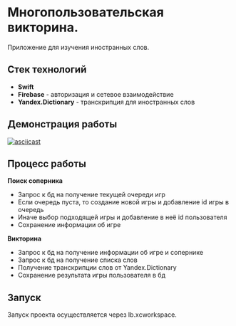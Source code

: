 # Многопользовательская викторина.

Приложение для изучения иностранных слов.

## Стек технологий

* **Swift**
* **Firebase** - авторизация и сетевое взаимодействие
* **Yandex.Dictionary** - транскрипция для иностранных слов

## Демонстрация работы

[![asciicast](src/game.jpg)](https://youtu.be/QSQzJr68aXE)

## Процесс работы

**Поиск соперника**

* Запрос к бд на получение текущей очереди игр
* Если очередь пуста, то создание новой игры и добавление id игры в очередь
* Иначе выбор подходящей игры и добавление в неё id пользователя
* Сохранение информации об игре

**Викторина**

* Запрос к бд на получение информации об игре и сопернике
* Запрос к бд на получение списка слов
* Получение транскрипции слов от Yandex.Dictionary
* Сохранение результата игры пользователя в бд

## Запуск

Запуск проекта осуществляется через lb.xсworkspace.
